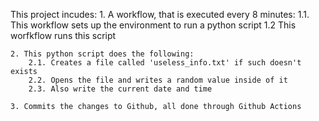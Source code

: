 This project incudes:
    1. A workflow, that is executed every 8 minutes:
        1.1. This workflow sets up the environment to run a python script
        1.2  This worfkflow runs this script
    
    2. This python script does the following:
        2.1. Creates a file called 'useless_info.txt' if such doesn't exists
        2.2. Opens the file and writes a random value inside of it
        2.3. Also write the current date and time
    
    3. Commits the changes to Github, all done through Github Actions